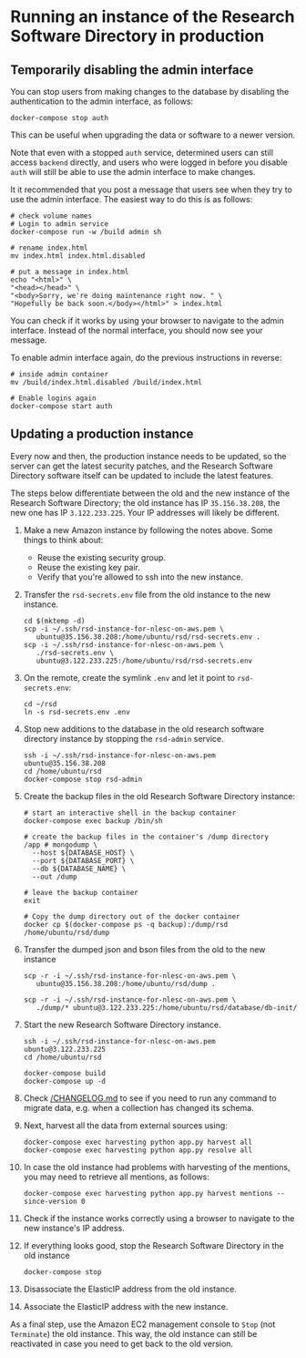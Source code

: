 # Running an instance of the Research Software Directory in production

## Temporarily disabling the admin interface

You can stop users from making changes to the database by disabling the authentication to the admin interface, as follows:

```shell
docker-compose stop auth
```

This can be useful when upgrading the data or software to a newer version.

Note that even with a stopped `auth` service, determined users can still access `backend` directly, and users who were
logged in before you disable `auth` will still be able to use the admin interface to make changes.

It it recommended that you post a message that users see when they try to use the admin interface. The easiest way to do
this is as follows:

```shell
# check volume names
# Login to admin service
docker-compose run -w /build admin sh

# rename index.html
mv index.html index.html.disabled

# put a message in index.html
echo "<html>" \
"<head></head>" \
"<body>Sorry, we're doing maintenance right now. " \
"Hopefully be back soon.</body></html>" > index.html
```

You can check if it works by using your browser to navigate to the admin interface. Instead of the normal interface, you
should now see your message.

To enable admin interface again, do the previous instructions in reverse:

```shell
# inside admin container
mv /build/index.html.disabled /build/index.html

# Enable logins again
docker-compose start auth
```


## Updating a production instance

Every now and then, the production instance needs to be updated, so the server
can get the latest security patches, and the Research Software Directory
software itself can be updated to include the latest features.

The steps below differentiate between the old and the new instance of the Research
Software Directory; the old instance has IP ``35.156.38.208``, the new one has
IP ``3.122.233.225``. Your IP addresses will likely be different.

1. Make a new Amazon instance by following the notes above. Some things to think about:
    - Reuse the existing security group.
    - Reuse the existing key pair.
    - Verify that you're allowed to ssh into the new instance.
1. Transfer the ``rsd-secrets.env`` file from the old instance to the new instance.

    ```shell
    cd $(mktemp -d)
    scp -i ~/.ssh/rsd-instance-for-nlesc-on-aws.pem \
       ubuntu@35.156.38.208:/home/ubuntu/rsd/rsd-secrets.env .
    scp -i ~/.ssh/rsd-instance-for-nlesc-on-aws.pem \
       ./rsd-secrets.env \
       ubuntu@3.122.233.225:/home/ubuntu/rsd/rsd-secrets.env
    ```
1. On the remote, create the symlink `.env` and let it point to `rsd-secrets.env`:

    ```shell
    cd ~/rsd
    ln -s rsd-secrets.env .env
    ```

1. Stop new additions to the database in the old research software
   directory instance by stopping the ``rsd-admin`` service.

    ```shell
    ssh -i ~/.ssh/rsd-instance-for-nlesc-on-aws.pem ubuntu@35.156.38.208
    cd /home/ubuntu/rsd
    docker-compose stop rsd-admin
    ```

1. Create the backup files in the old Research Software Directory instance:

    ```shell
    # start an interactive shell in the backup container
    docker-compose exec backup /bin/sh

    # create the backup files in the container's /dump directory
    /app # mongodump \
      --host ${DATABASE_HOST} \
      --port ${DATABASE_PORT} \
      --db ${DATABASE_NAME} \
      --out /dump

    # leave the backup container
    exit

    # Copy the dump directory out of the docker container
    docker cp $(docker-compose ps -q backup):/dump/rsd /home/ubuntu/rsd/dump
    ```

1. Transfer the dumped json and bson files from the old to the new instance

    ```shell
    scp -r -i ~/.ssh/rsd-instance-for-nlesc-on-aws.pem \
       ubuntu@35.156.38.208:/home/ubuntu/rsd/dump .

    scp -r -i ~/.ssh/rsd-instance-for-nlesc-on-aws.pem \
       ./dump/* ubuntu@3.122.233.225:/home/ubuntu/rsd/database/db-init/

    ```

1. Start the new Research Software Directory instance.

    ```shell
    ssh -i ~/.ssh/rsd-instance-for-nlesc-on-aws.pem ubuntu@3.122.233.225
    cd /home/ubuntu/rsd

    docker-compose build
    docker-compose up -d
    ```

1. Check [/CHANGELOG.md](/CHANGELOG.md) to see if you need to run any command to
   migrate data, e.g. when a collection has changed its schema.

1. Next, harvest all the data from external sources using:

    ```shell
    docker-compose exec harvesting python app.py harvest all
    docker-compose exec harvesting python app.py resolve all
    ```

1. In case the old instance had problems with harvesting of the mentions, you
   may need to retrieve all mentions, as follows:

    ```shell
    docker-compose exec harvesting python app.py harvest mentions --since-version 0
    ```

1. Check if the instance works correctly using a browser to navigate to
   the new instance's IP address.
1. If everything looks good, stop the Research Software Directory in the old instance

    ```shell
    docker-compose stop
    ```

1. Disassociate the ElasticIP address from the old instance.
1. Associate the ElasticIP address with the new instance.

As a final step, use the Amazon EC2 management console to ``Stop`` (not
``Terminate``) the old instance. This way, the old instance can still be
reactivated in case you need to get back to the old version.
